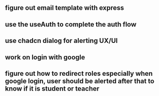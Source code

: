 ## figure out email template with express


## use the useAuth to complete the auth flow
## use chadcn dialog for alerting UX/UI
## work on login with google


## figure out how to redirect roles especially when google login, user should be alerted after that to know if it is student or teacher
